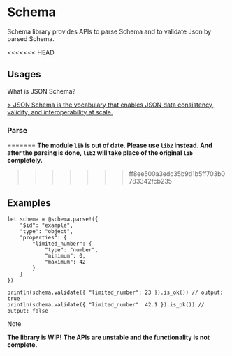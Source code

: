 # Schema

Schema library provides APIs to parse Schema and to validate Json by parsed Schema.

<<<<<<< HEAD
## Usages

What is JSON Schema?

[> JSON Schema is the vocabulary that enables JSON data consistency, validity, and interoperability at scale.](https://json-schema.org/)

### Parse
=======
**The module `lib` is out of date. Please use `lib2` instead. And after the parsing is done, `lib2` will take place of the original `lib` completely.**
>>>>>>> ff8ee500a3edc35b9d1b5ff703b0783342fcb235

## Examples

```moonbit
let schema = @schema.parse!({
    "$id": "example",
    "type": "object",
    "properties": {
        "limited_number": {
            "type": "number",
            "minimum": 0,
            "maximum": 42
        }
    }
})

println(schema.validate({ "limited_number": 23 }).is_ok()) // output: true
println(schema.validate({ "limited_number": 42.1 }).is_ok()) // output: false
```

> [!note]
> **The library is WIP!**
> **The APIs are unstable and the functionality is not complete.**
